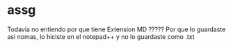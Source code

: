 # assg
Todavia no entiendo por que tiene Extension MD ?????
Por que lo guardaste asi nomas, lo hiciste en el notepad++ y no lo guardaste como .txt
